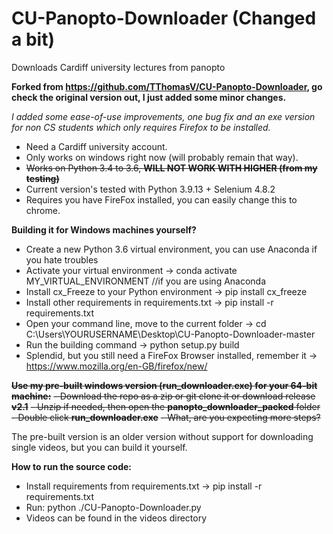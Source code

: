 # CU-Panopto-Downloader (Changed a bit)
Downloads Cardiff university lectures from panopto

**Forked from https://github.com/TThomasV/CU-Panopto-Downloader, go check the original version out, I just added some minor changes.**

*I added some ease-of-use improvements, one bug fix and an exe version for non CS students which only requires Firefox to be installed.*

- Need a Cardiff university account.
- Only works on windows right now (will probably remain that way).
- ~~Works on Python 3.4 to 3.6, **WILL NOT WORK WITH HIGHER (from my testing)**~~
- Current version's tested with Python 3.9.13 + Selenium 4.8.2
- Requires you have FireFox installed, you can easily change this to chrome.

**Building it for Windows machines yourself?**
- Create a new Python 3.6 virtual environment, you can use Anaconda if you hate troubles
- Activate your virtual environment -> conda activate MY_VIRTUAL_ENVIRONMENT //if you are using Anaconda
- Install cx_Freeze to your Python environment -> pip install cx_freeze
- Install other requirements in requirements.txt -> pip install -r requirements.txt
- Open your command line, move to the current folder -> cd C:\Users\YOURUSERNAME\Desktop\CU-Panopto-Downloader-master
- Run the building command -> python setup.py build
- Splendid, but you still need a FireFox Browser installed, remember it -> https://www.mozilla.org/en-GB/firefox/new/

~~**Use my pre-built windows version (run_downloader.exe) for your 64-bit machine:**~~
~~- Download the repo as a zip or git clone it or download release **v2.1**~~
~~- Unzip if needed, then open the **panopto_downloader_packed** folder~~
~~- Double click **run_downloader.exe**~~
~~- What, are you expecting more steps?~~

The pre-built version is an older version without support for downloading single videos, but you can build it yourself.

**How to run the source code:**
- Install requirements from requirements.txt -> pip install -r requirements.txt
- Run: python ./CU-Panopto-Downloader.py
- Videos can be found in the videos directory
